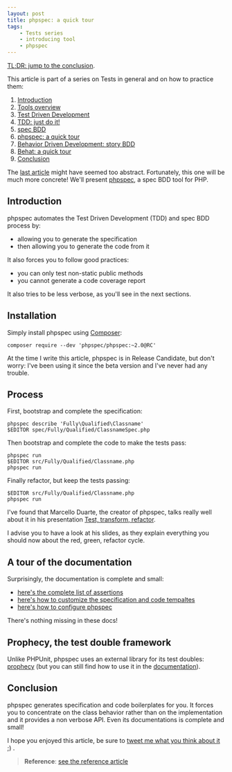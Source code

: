 ```yaml
---
layout: post
title: phpspec: a quick tour
tags:
    - Tests series
    - introducing tool
    - phpspec
---
```


[TL;DR: jump to the conclusion](#conclusion).

This article is part of a series on Tests in general and on how to practice
them:

1. [Introduction](/2014/02/05/tests-introduction.html)
2. [Tools overview](/2014/02/12/tests-tools-overview.html)
3. [Test Driven Development](/2014/02/19/test-driven-development.html)
4. [TDD: just do it!](/2014/02/26/tdd-just-do-it.html)
5. [spec BDD](/2014/03/05/spec-bdd.html)
6. [phpspec: a quick tour](/2014/03/11/phpspec-quick-tour.html)
7. [Behavior Driven Development: story BDD](/2014/03/19/behavior-driven-development-story-bdd.html)
8. [Behat: a quick tour](/2014/03/26/behat-quick-tour.html)
9. [Conclusion](/2014/04/02/tests-cheat-sheet.html)

The [last article](/2014/03/05/spec-bdd.md) might have seemed
too abstract. Fortunately, this one will be much more concrete! We'll present
[phpspec](http://www.phpspec.net/), a spec BDD tool for PHP.

## Introduction

phpspec automates the Test Driven Development (TDD) and spec BDD process by:

* allowing you to generate the specification
* then allowing you to generate the code from it

It also forces you to follow good practices:

* you can only test non-static public methods
* you cannot generate a code coverage report

It also tries to be less verbose, as you'll see in the next sections.

## Installation

Simply install phpspec using [Composer](https://getcomposer.org/):

    composer require --dev 'phpspec/phpspec:~2.0@RC'

At the time I write this article, phpspec is in Release Candidate, but don't
worry: I've been using it since the beta version and I've never had any trouble.

## Process

First, bootstrap and complete the specification:

    phpspec describe 'Fully\Qualified\Classname'
    $EDITOR spec/Fully/Qualified/ClassnameSpec.php

Then bootstrap and complete the code to make the tests pass:

    phpspec run
    $EDITOR src/Fully/Qualified/Classname.php
    phpspec run

Finally refactor, but keep the tests passing:

    $EDITOR src/Fully/Qualified/Classname.php
    phpspec run

I've found that Marcello Duarte, the creator of phpspec, talks really well about
it in his presentation [Test, transform, refactor](http://www.slideshare.net/marcello.duarte/test-transform-refactor).

I advise you to have a look at his slides, as they explain everything you should
now about the red, green, refactor cycle.

## A tour of the documentation

Surprisingly, the documentation is complete and small:

* [here's the complete list of assertions](http://www.phpspec.net/cookbook/matchers.html)
* [here's how to customize the specification and code tempaltes](http://www.phpspec.net/cookbook/templates.html)
* [here's how to configure phpspec](http://www.phpspec.net/cookbook/configuration.html)

There's nothing missing in these docs!

## Prophecy, the test double framework

Unlike PHPUnit, phpspec uses an external library for its test doubles:
[prophecy](https://github.com/phpspec/prophecy) (but you can still find how to
use it in the [documentation](http://www.phpspec.net/cookbook/configuration.html)).

## Conclusion

phpspec generates specification and code boilerplates for you. It forces you to
concentrate on the class behavior rather than on the implementation and it
provides a non verbose API. Even its documentations is complete and small!

I hope you enjoyed this article, be sure to
[tweet me what you think about it](https://twitter.com/epiloic) ;) .

> **Reference**: <a class="button button-reference" href="/2015/08/03/phpspec.html">see the reference article</a>
